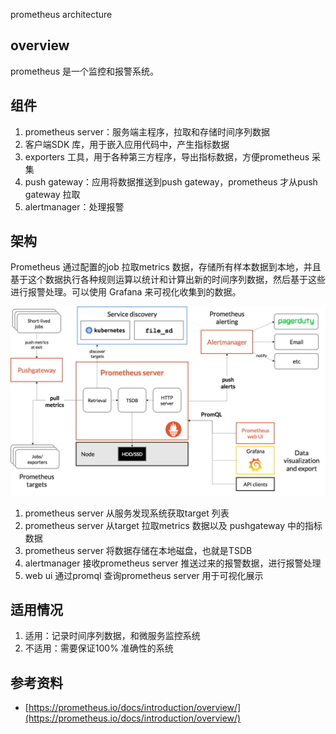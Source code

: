 <!-- ---
title: prometheus architecture
date: 2018-11-18 13:27:11
category: src, prometheus, src
--- -->

prometheus architecture

## overview

prometheus 是一个监控和报警系统。

## 组件

1. prometheus server：服务端主程序，拉取和存储时间序列数据
2. 客户端SDK 库，用于嵌入应用代码中，产生指标数据
3. exporters 工具，用于各种第三方程序，导出指标数据，方便prometheus 采集
4. push gateway：应用将数据推送到push gateway，prometheus 才从push gateway 拉取
5. alertmanager：处理报警

## 架构

Prometheus 通过配置的job 拉取metrics 数据，存储所有样本数据到本地，并且基于这个数据执行各种规则运算以统计和计算出新的时间序列数据，然后基于这些进行报警处理。可以使用 Grafana 来可视化收集到的数据。

![](images/20181118213905.png)

1. prometheus server 从服务发现系统获取target 列表
2. prometheus server 从target 拉取metrics 数据以及 pushgateway 中的指标数据
3. prometheus server 将数据存储在本地磁盘，也就是TSDB
4. alertmanager 接收prometheus server 推送过来的报警数据，进行报警处理
5. web ui 通过promql 查询prometheus server 用于可视化展示

## 适用情况

1. 适用：记录时间序列数据，和微服务监控系统
2. 不适用：需要保证100% 准确性的系统

## 参考资料

- [https://prometheus.io/docs/introduction/overview/](https://prometheus.io/docs/introduction/overview/)

